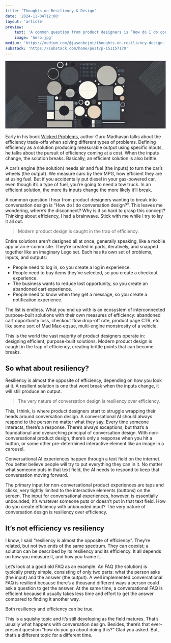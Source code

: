 ```yaml
---
title: 'Thoughts on Resiliency & Design'
date: '2024-11-04T12:00'
layout: 'article'
preview:
    text: 'A common question from product designers is “How do I do conversation design?”. There''s a disconnect in grasping the concept.'
    image: 'hero.jpg'
medium: 'https://medium.com/@jasonbejot/thoughts-on-resiliency-design-fb5ff5a21cdf'
substack: 'https://substack.com/home/post/p-151157170'
---
```


![](./hero.jpg)

Early in his book [Wicked Problems](https://bookshop.org/p/books/wicked-problems-how-thinking-like-an-engineer-can-create-a-better-world-guru-madhavan/20059933), author Guru Madhavan talks about the efficiency trade-offs when solving different types of problems. Defining efficiency as a solution producing measurable output using specific inputs, he talks about the pursuit of efficiency coming at a cost. When the inputs change, the solution breaks. Basically, an efficient solution is also brittle.

A car’s engine (the solution) needs air and fuel (the inputs) to turn the car’s wheels (the output). We measure cars by their MPG, how efficient they are at using fuel. But if you accidentally put diesel in your gas-powered car, even though it’s a type of fuel, you’re going to need a tow truck. In an efficient solution, the more its inputs change the more likely it’ll break.

A common question I hear from product designers wanting to break into conversation design is “How do I do conversation design?”. This leaves me wondering, where’s the disconnect? Why is it so hard to grasp this concept? Thinking about efficiency, I had a brainwave. Stick with me while I try to lay it all out.

> Modern product design is caught in the trap of efficiency.

Entire solutions aren’t designed all at once, generally speaking, like a mobile app or an e-comm site. They’re created in parts, iteratively, and snapped together like an imaginary Lego set. Each has its own set of problems, inputs, and outputs:

- People need to log in, so you create a log in experience.
- People need to buy items they’ve selected, so you create a checkout experience.
- The business wants to reduce lost opportunity, so you create an abandoned cart experience.
- People need to know when they get a message, so you create a notification experience.

The list is endless. What you end up with is an ecosystem of interconnected purpose-built solutions with their own measures of efficiency: abandoned cart opportunity loss, checkout flow drop-off rate, product page CTR, etc. like some sort of Mad Max-eqsue, multi-engine monstrosity of a vehicle.

This is the world the vast majority of product designers operate in: designing efficient, purpose-built solutions. Modern product design is caught in the trap of efficiency, creating brittle points that can become breaks.

## So what about resiliency?
Resiliency is almost the opposite of efficiency, depending on how you look at it. A resilient solution is one that wont break when the inputs change, it will still produce an output.

> The very nature of conversation design is resiliency over efficiency.

This, I think, is where product designers start to struggle wrapping their heads around conversation design. A conversational AI should always respond to the person no matter what they say. Every time someone interacts, there’s a response. There’s always exceptions, but that’s a foundational and overarching principal of conversation design. With non-conversational product design, there’s only a response when you hit a button, or some other pre-determined interactive element like an image in a carousel.

Conversational AI experiences happen through a text field on the internet. You better believe people will try to put everything they can in it. No matter what someone puts in that text field, the AI needs to respond to keep that conversation moving forward.

The primary input for non-conversational product experiences are taps and clicks, very tightly limited to the interactive elements (buttons) on the screen. The input for conversational experiences, however, is essentially unbounded; it’s whatever someone puts or doesn’t put in that text field. How do you create efficiency with unbounded input? The very nature of conversation design is resiliency over efficiency.

## It’s not efficiency vs resiliency
I know, I said “resiliency is almost the opposite of efficiency”. They’re related, but not two ends of the same spectrum. They can coexist; a solution can be described by its resiliency and its efficiency. It all depends on how you measure it, and how you frame it.

Let’s look at a good old FAQ as an example. An FAQ (the solution) is typically pretty simple, consisting of only two parts: what the person asks (the input) and the answer (the output). A well implemented conversational FAQ is resilient because there’s a thousand different ways a person could ask a question to get the answer. At the same time, a conversational FAQ is efficient because it usually takes less time and effort to get the answer compared to finding it another way.

Both resiliency and efficiency can be true.

This is a squishy topic and it’s still developing as the field matures. That’s usually what happens with conversation design. Besides, there’s that ever-present question “how do you go about doing this?” Glad you asked. But, that’s a different topic for a different time.